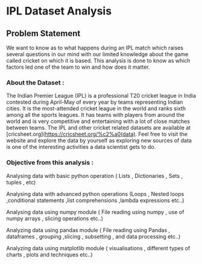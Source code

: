 
# IPL Dataset Analysis

## Problem Statement

We want to know as to what happens during an IPL match which raises several questions in our mind with our limited knowledge about the game called cricket on which it is based. This analysis is done to know as which factors led one of the team to win and how does it matter.

### About the Dataset :

The Indian Premier League (IPL) is a professional T20 cricket league in India contested during April-May of every year by teams representing Indian cities. It is the most-attended cricket league in the world and ranks sixth among all the sports leagues. It has teams with players from around the world and is very competitive and entertaining with a lot of close matches between teams.
The IPL and other cricket related datasets are available at [cricsheet.org](https://cricsheet.org/%c2%a0(data). Feel free to visit the website and explore the data by yourself as exploring new sources of data is one of the interesting activities a data scientist gets to do.

### Objective from this analysis :

Analysing data with basic python operation ( Lists , Dictionaries , Sets , tuples , etc)

Analysing data with advanced python operations (Loops , Nested loops ,conditional statements ,list comprehensions ,lambda expressions etc..)

Analysing data using numpy module ( File reading using numpy , use of numpy arrays , slicing operations etc..)

Analyzing data using pandas module ( File reading using Pandas , dataframes , grouping ,slicing , subsetting , and data processing etc..)


Analyzing data using matplotlib module ( visualisations , different types of charts , plots and techniques etc..)




